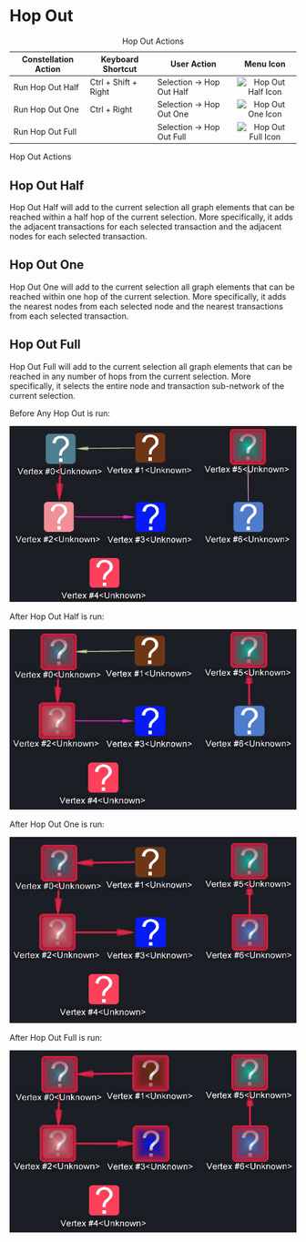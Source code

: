 # Hop Out

<table data-border="1">
<caption>Hop Out Actions</caption>
<thead>
<tr class="header">
<th scope="col">Constellation Action</th>
<th scope="col">Keyboard Shortcut</th>
<th scope="col">User Action</th>
<th style="text-align: center;" scope="col">Menu Icon</th>
</tr>
</thead>
<tbody>
<tr class="odd">
<td>Run Hop Out Half</td>
<td>Ctrl + Shift + Right</td>
<td>Selection -&gt; Hop Out Half</td>
<td style="text-align: center;"><img src="../plugins/hop/resources/hop_half.png" alt="Hop Out Half Icon" /></td>
</tr>
<tr class="even">
<td>Run Hop Out One</td>
<td>Ctrl + Right</td>
<td>Selection -&gt; Hop Out One</td>
<td style="text-align: center;"><img src="../plugins/hop/resources/hop_one.png" alt="Hop Out One Icon" /></td>
</tr>
<tr class="odd">
<td>Run Hop Out Full</td>
<td></td>
<td>Selection -&gt; Hop Out Full</td>
<td style="text-align: center;"><img src="../plugins/hop/resources/hop_full.png" alt="Hop Out Full Icon" /></td>
</tr>
</tbody>
</table>

Hop Out Actions

## Hop Out Half

Hop Out Half will add to the current selection all graph elements that
can be reached within a half hop of the current selection. More
specifically, it adds the adjacent transactions for each selected
transaction and the adjacent nodes for each selected transaction.

## Hop Out One

Hop Out One will add to the current selection all graph elements that
can be reached within one hop of the current selection. More
specifically, it adds the nearest nodes from each selected node and the
nearest transactions from each selected transaction.

## Hop Out Full

Hop Out Full will add to the current selection all graph elements that
can be reached in any number of hops from the current selection. More
specifically, it selects the entire node and transaction sub-network of
the current selection.

Before Any Hop Out is run:

<div style="text-align: center">

![Graph before Hop Out is run](resources/HopOutBefore.png)

</div>

After Hop Out Half is run:

<div style="text-align: center">

![Graph after Hop Out Half is run](resources/HopOutHalfAfter.png)

</div>

After Hop Out One is run:

<div style="text-align: center">

![Graph after Hop Out One is run](resources/HopOutOneAfter.png)

</div>

After Hop Out Full is run:

<div style="text-align: center">

![Graph after Hop Out Full is run](resources/HopOutFullAfter.png)

</div>

